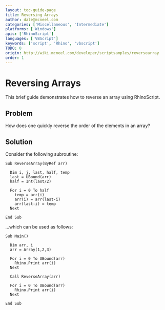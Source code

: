 ```yaml
---
layout: toc-guide-page
title: Reversing Arrays
author: dale@mcneel.com
categories: ['Miscellaneous', 'Intermediate']
platforms: ['Windows']
apis: ['RhinoScript']
languages: ['VBScript']
keywords: ['script', 'Rhino', 'vbscript']
TODO: 0
origin: http://wiki.mcneel.com/developer/scriptsamples/reversearray
order: 1
---
```


# Reversing Arrays

This brief guide demonstrates how to reverse an array using RhinoScript.


## Problem

How does one quickly reverse the order of the elements in an array?


## Solution

Consider the following subroutine:

```vbnet
Sub ReverseArray(ByRef arr)

  Dim i, j, last, half, temp
  last = UBound(arr)
  half = Int(last/2)

  For i = 0 To half
    temp = arr(i)
    arr(i) = arr(last-i)
    arr(last-i) = temp
  Next

End Sub
```

...which can be used as follows:

```vbnet
Sub Main()

  Dim arr, i
  arr = Array(1,2,3)

  For i = 0 To UBound(arr)
    Rhino.Print arr(i)
  Next

  Call ReverseArray(arr)

  For i = 0 To UBound(arr)
    Rhino.Print arr(i)
  Next

End Sub
```
